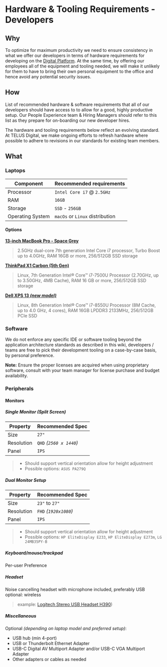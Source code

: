 # Hardware & Tooling Requirements - Developers

## Why

To optimize for maximum productivity we need to ensure consistency in what we offer our developers in terms of hardware requirements for developing on the [Digital Platform](digital-paltform.md). At the same time, by offering our employees all of the equipment and tooling needed, we will make it unlikely for them to have to bring their own personal equipment to the office and hence avoid any potential security issues.

## How

List of recommended hardware & software requirements that all of our developers should have access to to allow for a good, highly productive setup. Our People Experience team & Hiring Managers should refer to this list as they prepare for on-boarding our new developer hires.

The hardware and tooling requirements below reflect an evolving standard. At TELUS Digital, we make ongoing efforts to refresh hardware where possible to adhere to revisions in our standards for existing team members.

## What

### Laptops

| Component        | Recommended requirements            |
| ---------------- | -------------------------------     |
| Processor        | `Intel Core i7` @ `2.5GHz`          |
| RAM              | `16GB`                              |
| Storage          | `SSD` - `256GB`                     |
| Operating System | `macOs` or `Linux` distribution     |

#### Options

**[13‑inch MacBook Pro - Space Grey](https://www.apple.com/ca/shop/buy-mac/macbook-pro/13-inch-space-grey-2.3ghz-256gb#)**

> 2.5GHz dual-core 7th generation Intel Core i7 processor, Turbo Boost up to 4.0GHz, RAM 16GB or more, 256/512GB SSD storage

**[ThinkPad X1 Carbon (5th Gen)](https://www.lenovo.com/ca/en/laptops/thinkpad/thinkpad-x/ThinkPad-X1-Carbon-5th-Gen/p/22TP2TXX15G)**

> Linux, 7th Generation Intel® Core™ i7-7500U Processor (2.70GHz, up to 3.50GHz, 4MB Cache), RAM 16 GB or more, 256/512GB SSD storage

**[Dell XPS 13 _(new model)_](https://www.dell.com/en-ca/shop/dell-laptops-netbooks-and-tablets/new-xps-13-laptop/spd/xps-13-9370-laptop?view=configurations&appliedRefinements=103)**

> Linux, 8th Generation Intel® Core™ i7-8550U Processor (8M Cache, up to 4.0 GHz, 4 cores), RAM 16GB LPDDR3 2133MHz, 256/512GB PCIe SSD

### Software

We do not enforce any specific IDE or software tooling beyond the application architecture standards as described in this wiki, developers / teams are free to pick their development tooling on a case-by-case basis, by personal preference.

**Note:** Ensure the proper licenses are acquired when using proprietary software, consult with your team manager for license purchase and budget availability.

### Peripherals

#### Monitors

##### Single Monitor _(Split Screen)_

| Property   | Recommended Spec            |
| ---------- | --------------------------- |
| Size       | `27"`                       |
| Resolution | `QHD` _(`2560 x 1440`)_     |
| Panel      | `IPS`                       |

> - Should support vertical orientation allow for height adjustment
> - Possible options: `ASUS PA279Q`

##### Dual Monitor Setup

| Property   | Recommended Spec          |
| ---------- | ------------------------- |
| Size       | `23"` to `27"`            |
| Resolution | `FHD` _(`1920x1080`)_     |
| Panel      | `IPS`                     |

> - Should support vertical orientation allow for height adjustment
> - Possible options: `HP EliteDisplay E233`, `HP EliteDisplay E273m`, `LG 24MB35PY-B`

##### Keyboard/mouse/trackpad

Per-user Preference

##### Headset

Noise cancelling headset with microphone included, preferably USB
optional: wireless

> example: [Logitech Stereo USB Headset H390](https://www.bestbuy.ca/en-ca/product/logitech-stereo-usb-headset-h390/10094104.aspx))

##### Miscellaneous

Optional _(depending on laptop model and preferred setup)_:

- USB hub (min 4-port)
- USB or Thunderbolt Ethernet Adapter
- USB-C Digital AV Multiport Adapter and/or USB-C VGA Multiport Adapter
- Other adapters or cables as needed
